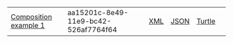 
<table class="list" width="100%">
            <tr>
                <td><a href="Composition/aa15201c-8e49-11e9-bc42-526af7764f64.html">Composition example 1</a></td>
                <td>aa15201c-8e49-11e9-bc42-526af7764f64</td>
                <td><a href="Composition/aa15201c-8e49-11e9-bc42-526af7764f64.xml.html">XML</a></td>
                <td><a href="Composition/aa15201c-8e49-11e9-bc42-526af7764f64.json.html">JSON</a></td>
                <td><a href="Composition/aa15201c-8e49-11e9-bc42-526af7764f64.ttl.html">Turtle</a></td>
                <td></td>
            </tr>
          
 </table>


